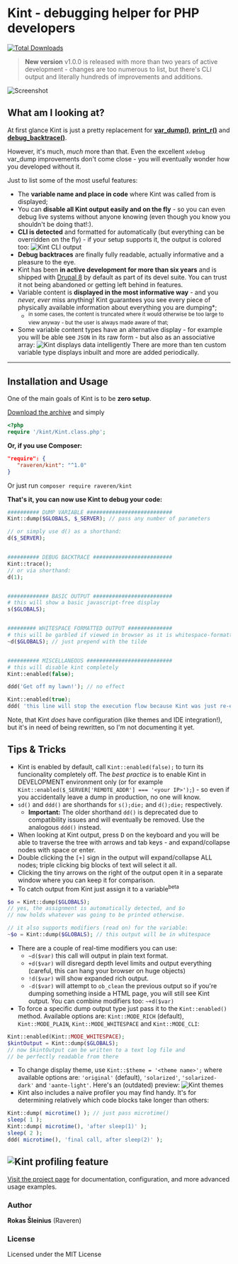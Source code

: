 # Kint - debugging helper for PHP developers

[![Total Downloads](https://poser.pugx.org/raveren/kint/downloads.png)](https://packagist.org/packages/raveren/kint)

> **New version** v1.0.0 is released with more than two years of active development - changes are too numerous to list, but there's CLI output and literally hundreds of improvements and additions.

![Screenshot](http://raveren.github.com/kint/img/preview.png)

## What am I looking at?

At first glance Kint is just a pretty replacement for **[var_dump()](http://php.net/manual/en/function.var-dump.php)**, **[print_r()](http://php.net/manual/en/function.print-r.php)** and **[debug_backtrace()](http://php.net/manual/en/function.debug-backtrace.php)**. 

However, it's much, *much* more than that. Even the excellent `xdebug` var_dump improvements don't come close - you will eventually wonder how you developed without it. 

Just to list some of the most useful features:

 * The **variable name and place in code** where Kint was called from is displayed;
 * You can **disable all Kint output easily and on the fly** - so you can even debug live systems without anyone knowing (even though you know you shouldn't be doing that!:). 
 * **CLI is detected** and formatted for automatically (but everything can be overridden on the fly) - if your setup supports it, the output is colored too:
  ![Kint CLI output](http://i.imgur.com/6B9MCLw.png)
 * **Debug backtraces** are finally fully readable, actually informative and a pleasure to the eye.
 * Kint has been **in active development for more than six years** and is shipped with [Drupal 8](https://www.drupal.org/) by default as part of its devel suite. You can trust it not being abandoned or getting left behind in features.
 * Variable content is **displayed in the most informative way** - and you *never, ever* miss anything! Kint guarantees you see every piece of physically available information about everything you are dumping*; 
   * <sup>in some cases, the content is truncated where it would otherwise be too large to view anyway - but the user is always made aware of that;</sup>
 * Some variable content types have an alternative display - for example you will be able see `JSON` in its raw form - but also as an associative array:
  ![Kint displays data intelligently](http://i.imgur.com/9P57Ror.png)
  There are more than ten custom variable type displays inbuilt and more are added periodically.
----


## Installation and Usage

One of the main goals of Kint is to be **zero setup**. 

[Download the archive](https://github.com/raveren/kint/releases/download/1.0.2/kint.zip) and simply
```php
<?php
require '/kint/Kint.class.php';
```

**Or, if you use Composer:**

```json
"require": {
   "raveren/kint": "^1.0"
}
```

Or just run `composer require raveren/kint`

**That's it, you can now use Kint to debug your code:**

```php
########## DUMP VARIABLE ###########################
Kint::dump($GLOBALS, $_SERVER); // pass any number of parameters

// or simply use d() as a shorthand:
d($_SERVER);


########## DEBUG BACKTRACE #########################
Kint::trace();
// or via shorthand:
d(1);


############# BASIC OUTPUT #########################
# this will show a basic javascript-free display
s($GLOBALS);


######### WHITESPACE FORMATTED OUTPUT ##############
# this will be garbled if viewed in browser as it is whitespace-formatted only
~d($GLOBALS); // just prepend with the tilde


########## MISCELLANEOUS ###########################
# this will disable kint completely
Kint::enabled(false);

ddd('Get off my lawn!'); // no effect

Kint::enabled(true);
ddd( 'this line will stop the execution flow because Kint was just re-enabled above!' );


```

Note, that Kint *does* have configuration (like themes and IDE integration!), but it's in need of being rewritten, so I'm not documenting it yet.

## Tips & Tricks

  * Kint is enabled by default, call `Kint::enabled(false);` to turn its funcionality completely off. The *best practice* is to enable Kint in DEVELOPMENT environment only (or for example `Kint::enabled($_SERVER['REMOTE_ADDR'] === '<your IP>');`) - so even if you accidentally leave a dump in production, no one will know.
  * `sd()` and `ddd()` are shorthands for `s();die;` and `d();die;` respectively. 
    * **Important:** The older shorthand `dd()` is deprecated due to compatibility issues and will eventually be removed. Use the analogous `ddd()` instead.
  * When looking at Kint output, press <kbd>D</kbd> on the keyboard and you will be able to traverse the tree with arrows and tab keys - and expand/collapse nodes with space or enter.
  * Double clicking the `[+]` sign in the output will expand/collapse ALL nodes; triple clicking big blocks of text will select it all.
  * Clicking the tiny arrows on the right of the output open it in a separate window where you can keep it for comparison.
  * To catch output from Kint just assign it to a variable<sup>beta</sup>
```php
$o = Kint::dump($GLOBALS); 
// yes, the assignment is automatically detected, and $o 
// now holds whatever was going to be printed otherwise.

// it also supports modifiers (read on) for the variable:
~$o = Kint::dump($GLOBALS); // this output will be in whitespace
```
  * There are a couple of real-time modifiers you can use:
    * `~d($var)` this call will output in plain text format.
    * `+d($var)` will disregard depth level limits and output everything (careful, this can hang your browser on huge objects)
    * `!d($var)` will show expanded rich output.
    * `-d($var)` will attempt to `ob_clean` the previous output so if you're dumping something inside a HTML page, you will still see Kint output.
  You can combine modifiers too: `~+d($var)`
  * To force a specific dump output type just pass it to the `Kint::enabled()` method. Available options are: `Kint::MODE_RICH` (default), `Kint::MODE_PLAIN`, `Kint::MODE_WHITESPACE` and `Kint::MODE_CLI`:
```php
Kint::enabled(Kint::MODE_WHITESPACE);
$kintOutput = Kint::dump($GLOBALS); 
// now $kintOutput can be written to a text log file and 
// be perfectly readable from there
```
  * To change display theme, use `Kint::$theme = '<theme name>';` where available options are: `'original'` (default), `'solarized'`, `'solarized-dark'` and `'aante-light'`. Here's an (outdated) preview:
  ![Kint themes](http://raveren.github.io/kint/img/theme-preview.png)
  * Kint also includes a naïve profiler you may find handy. It's for determining relatively which code blocks take longer than others:
```php
Kint::dump( microtime() ); // just pass microtime()
sleep( 1 );
Kint::dump( microtime(), 'after sleep(1)' );
sleep( 2 );
ddd( microtime(), 'final call, after sleep(2)' );
```
  ![Kint profiling feature](http://i.imgur.com/tmHUMW4.png)
----

[Visit the project page](http://raveren.github.com/kint/) for documentation, configuration, and more advanced usage examples.

### Author

**Rokas Šleinius** (Raveren)

### License

Licensed under the MIT License
